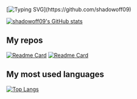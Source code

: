[![Typing SVG](https://readme-typing-svg.herokuapp.com?font=Montserrat&color=F59C1C&multiline=true&height=60&lines=%F0%9F%91%8B+Hi%2C+I%E2%80%99m+%40shadowoff09;%F0%9F%8C%B1+I%E2%80%99m+currently+learning+...)](https://github.com/shadowoff09)

[![shadowoff09's GitHub stats](https://github-readme-stats.vercel.app/api?username=shadowoff09&show_icons=true&theme=gruvbox)](https://github.com/shadowoff09)

## My repos
[![Readme Card](https://github-readme-stats.vercel.app/api/pin/?username=shadowoff09&repo=strangerthings-quotes&theme=gruvbox)](https://github.com/shadowoff09/strangerthings-quotes)
     [![Readme Card](https://github-readme-stats.vercel.app/api/pin/?username=shadowoff09&repo=lucifer-quotes&theme=gruvbox)](https://github.com/shadowoff09/lucifer-quotes)
    
## My most used languages
[![Top Langs](https://github-readme-stats.vercel.app/api/top-langs/?username=shadowoff09&langs_count=8&theme=gruvbox)](https://github.com/shadowoff09)




